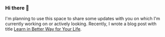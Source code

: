 ### Hi there 👋

I'm planning to use this space to share some updates with you on which I'm currently working on or actively looking. Recently, I wrote a blog post with title [Learn in Better Way for Your Life](https://chauhankiran.github.io/learn.html).

<!--
**chauhankiran/chauhankiran** is a ✨ _special_ ✨ repository because its `README.md` (this file) appears on your GitHub profile.

Here are some ideas to get you started:

- 🔭 I’m currently working on ...
- 🌱 I’m currently learning ...
- 👯 I’m looking to collaborate on ...
- 🤔 I’m looking for help with ...
- 💬 Ask me about ...
- 📫 How to reach me: ...
- 😄 Pronouns: ...
- ⚡ Fun fact: ...
-->
